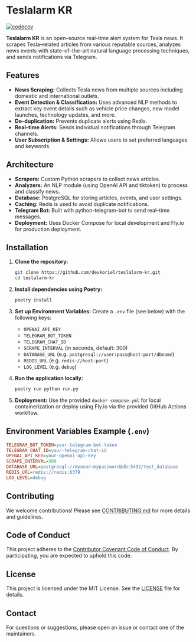 # Teslalarm KR

[![codecov](https://codecov.io/gh/devkoriel/teslalarm-kr/graph/badge.svg?token=I08064ZBM8)](https://codecov.io/gh/devkoriel/teslalarm-kr)

**Teslalarm KR** is an open–source real–time alert system for Tesla news. It scrapes Tesla–related articles from various reputable sources, analyzes news events with state–of–the–art natural language processing techniques, and sends notifications via Telegram.

## Features

-   **News Scraping:** Collects Tesla news from multiple sources including domestic and international outlets.
-   **Event Detection & Classification:** Uses advanced NLP methods to extract key event details such as vehicle price changes, new model launches, technology updates, and more.
-   **De–duplication:** Prevents duplicate alerts using Redis.
-   **Real–time Alerts:** Sends individual notifications through Telegram channels.
-   **User Subscription & Settings:** Allows users to set preferred languages and keywords.

## Architecture

-   **Scrapers:** Custom Python scrapers to collect news articles.
-   **Analyzers:** An NLP module (using OpenAI API and tiktoken) to process and classify news.
-   **Database:** PostgreSQL for storing articles, events, and user settings.
-   **Caching:** Redis is used to avoid duplicate notifications.
-   **Telegram Bot:** Built with python-telegram-bot to send real–time messages.
-   **Deployment:** Uses Docker Compose for local development and Fly.io for production deployment.

## Installation

1. **Clone the repository:**

    ```bash
    git clone https://github.com/devkoriel/teslalarm-kr.git
    cd teslalarm-kr
    ```

2. **Install dependencies using Poetry:**

    ```bash
    poetry install
    ```

3. **Set up Environment Variables:**
   Create a `.env` file (see below) with the following keys:

    - `OPENAI_API_KEY`
    - `TELEGRAM_BOT_TOKEN`
    - `TELEGRAM_CHAT_ID`
    - `SCRAPE_INTERVAL` (in seconds, default: 300)
    - `DATABASE_URL` (e.g. `postgresql://user:pass@host:port/dbname`)
    - `REDIS_URL` (e.g. `redis://host:port`)
    - `LOG_LEVEL` (e.g. `debug`)

4. **Run the application locally:**

    ```bash
    poetry run python run.py
    ```

5. **Deployment:**
   Use the provided `docker-compose.yml` for local containerization or deploy using Fly.io via the provided GitHub Actions workflow.

## Environment Variables Example (`.env`)

```ini
TELEGRAM_BOT_TOKEN=your-telegram-bot-token
TELEGRAM_CHAT_ID=your-telegram-chat-id
OPENAI_API_KEY=your-openai-api-key
SCRAPE_INTERVAL=300
DATABASE_URL=postgresql://myuser:mypassword@db:5432/test_database
REDIS_URL=redis://redis:6379
LOG_LEVEL=debug
```

## Contributing

We welcome contributions! Please see [CONTRIBUTING.md](./CONTRIBUTING.md) for more details and guidelines.

## Code of Conduct

This project adheres to the [Contributor Covenant Code of Conduct](./CODE_OF_CONDUCT.md). By participating, you are expected to uphold this code.

## License

This project is licensed under the MIT License. See the [LICENSE](./LICENSE) file for details.

## Contact

For questions or suggestions, please open an issue or contact one of the maintainers.
